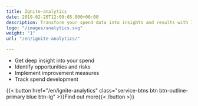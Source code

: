 ```yaml
---
title: Ignite-analytics
date: 2019-02-20T12:09:05.000+00:00
description: Transform your spend data into insights and results with Ignite Analytics
logo: "/images/analytics.svg"
weight: "1"
url: "/en/ignite-analytics/"

---
```

<ul class="fa-ul">
<li><span class="fa-li"><i class="fas fa-chart-bar" style="color: #3C6FE9"></i></span>Get deep insight into your spend</li>
<li><span class="fa-li"><i class="fas fa-exclamation-triangle" style="color: #3C6FE9"></i></span>Identify opportunities and risks</li>
<li><span class="fa-li"><i class="fas fa-magic" style="color: #3C6FE9"></i></span>Implement improvement measures</li>
<li><span class="fa-li"><i class="fas fa-sync"></i></span>Track spend development</li>
</ul>


{{< button href="/en/ignite-analytics" class="service-btns btn btn-outline-primary blue btn-lg" >}}Find out more{{< /button >}}